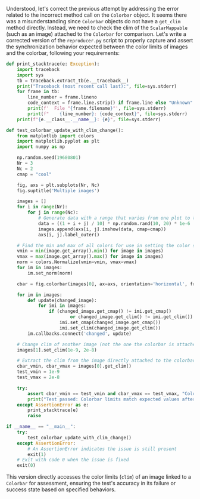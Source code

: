 Understood, let's correct the previous attempt by addressing the error related to the incorrect method call on the `Colorbar` object. It seems there was a misunderstanding since `Colorbar` objects do not have a `get_clim` method directly. Instead, we need to check the clim of the `ScalarMappable` (such as an image) attached to the `Colorbar` for comparison. Let's write a corrected version of the `reproducer.py` script to properly capture and assert the synchronization behavior expected between the color limits of images and the colorbar, following your requirements:

```python
def print_stacktrace(e: Exception):
    import traceback
    import sys
    tb = traceback.extract_tb(e.__traceback__)
    print("Traceback (most recent call last):", file=sys.stderr)
    for frame in tb:
        line_number = frame.lineno
        code_context = frame.line.strip() if frame.line else "Unknown"
        print(f'  File "{frame.filename}"', file=sys.stderr)
        print(f"    {line_number}: {code_context}", file=sys.stderr)
    print(f"{e.__class__.__name__}: {e}", file=sys.stderr)

def test_colorbar_update_with_clim_change():
    from matplotlib import colors
    import matplotlib.pyplot as plt
    import numpy as np

    np.random.seed(19680801)
    Nr = 3
    Nc = 2
    cmap = "cool"

    fig, axs = plt.subplots(Nr, Nc)
    fig.suptitle('Multiple images')

    images = []
    for i in range(Nr):
        for j in range(Nc):
            # Generate data with a range that varies from one plot to the next.
            data = ((1 + i + j) / 10) * np.random.rand(10, 20) * 1e-6
            images.append(axs[i, j].imshow(data, cmap=cmap))
            axs[i, j].label_outer()

    # Find the min and max of all colors for use in setting the color scale.
    vmin = min(image.get_array().min() for image in images)
    vmax = max(image.get_array().max() for image in images)
    norm = colors.Normalize(vmin=vmin, vmax=vmax)
    for im in images:
        im.set_norm(norm)

    cbar = fig.colorbar(images[0], ax=axs, orientation='horizontal', fraction=.1)

    for im in images:
        def update(changed_image):
            for imi in images:
                if (changed_image.get_cmap() != imi.get_cmap()
                        or changed_image.get_clim() != imi.get_clim()):
                    imi.set_cmap(changed_image.get_cmap())
                    imi.set_clim(changed_image.get_clim())
        im.callbacks.connect('changed', update)

    # Change clim of another image (not the one the colorbar is attached to initially)
    images[1].set_clim(1e-9, 2e-8)

    # Extract the clim from the image directly attached to the colorbar for verification
    cbar_vmin, cbar_vmax = images[0].get_clim()
    test_vmin = 1e-9
    test_vmax = 2e-8

    try:
        assert cbar_vmin == test_vmin and cbar_vmax == test_vmax, "Colorbar limits do not match expected values after clim change on another image"
        print("Test passed: Colorbar limits match expected values after clim change on another image.")
    except AssertionError as e:
        print_stacktrace(e)
        raise

if __name__ == "__main__":
    try:
        test_colorbar_update_with_clim_change()
    except AssertionError:
        # An AssertionError indicates the issue is still present
        exit(1)
    # Exit with code 0 when the issue is fixed
    exit(0)
```

This version directly accesses the color limits (`clim`) of an image linked to a `Colorbar` for assessment, ensuring the test's accuracy in its failure or success state based on specified behaviors.
